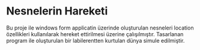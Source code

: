 # Nesnelerin Hareketi
Bu proje ile windows form applicatin üzerinde oluşturulan nesneleri location özellikleri kullanılarak hereket ettirilmesi üzerine çalışılmıştır. Tasarlanan program ile oluşturulan bir labilerentten kurtulan dünya simule edilmiştir. 